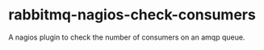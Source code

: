 rabbitmq-nagios-check-consumers
===============================

A nagios plugin to check the number of consumers on an amqp queue.
